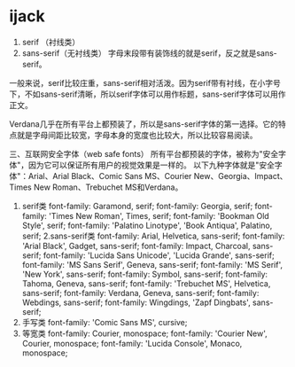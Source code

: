 # ijack
1. serif （衬线类）
2. sans-serif（无衬线类）
字母末段带有装饰线的就是serif，反之就是sans-serif。

一般来说，serif比较庄重，sans-serif相对活泼。因为serif带有衬线，在小字号下，不如sans-serif清晰，所以serif字体可以用作标题，sans-serif字体可以用作正文。

Verdana几乎在所有平台上都预装了，所以是sans-serif字体的第一选择。它的特点就是字母间距比较宽，字母本身的宽度也比较大，所以比较容易阅读。

三、互联网安全字体（web safe fonts）
所有平台都预装的字体，被称为"安全字体"，因为它可以保证所有用户的视觉效果是一样的。
以下九种字体就是"安全字体"：Arial、Arial Black、Comic Sans MS、Courier New、Georgia、Impact、Times New Roman、Trebuchet MS和Verdana。

1. serif类
font-family: Garamond, serif;
font-family: Georgia, serif;
font-family: 'Times New Roman', Times, serif;
font-family: 'Bookman Old Style', serif;
font-family: 'Palatino Linotype', 'Book Antiqua', Palatino, serif;
2.sans-serif类
font-family: Arial, Helvetica, sans-serif;
font-family: 'Arial Black', Gadget, sans-serif;
font-family: Impact, Charcoal, sans-serif;
font-family: 'Lucida Sans Unicode', 'Lucida Grande', sans-serif;
font-family: 'MS Sans Serif', Geneva, sans-serif;
font-family: 'MS Serif', 'New York', sans-serif;
font-family: Symbol, sans-serif;
font-family: Tahoma, Geneva, sans-serif;
font-family: 'Trebuchet MS', Helvetica, sans-serif;
font-family: Verdana, Geneva, sans-serif;
font-family: Webdings, sans-serif;
font-family: Wingdings, 'Zapf Dingbats', sans-serif;
3. 手写类
font-family: 'Comic Sans MS', cursive;
4. 等宽类
font-family: Courier, monospace;
font-family: 'Courier New', Courier, monospace;
font-family: 'Lucida Console', Monaco, monospace;
